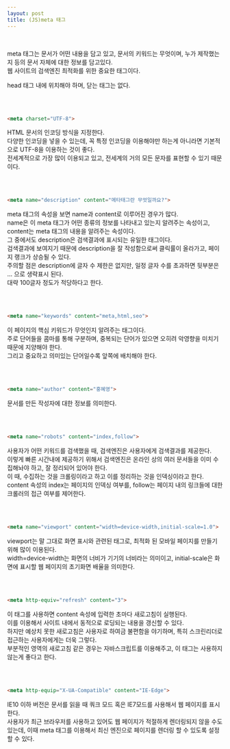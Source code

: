 ```yaml
---
layout: post
title: (JS)meta 태그
---
```

<br>

meta 태그는 문서가 어떤 내용을 담고 있고, 문서의 키워드는 무엇이며, 누가 제작했는지 등의 문서 자체에 대한 정보를 담고있다.  
웹 사이트의 검색엔진 최적화를 위한 중요한 태그이다.
<br>

head 태그 내에 위치해야 하며, 닫는 태그는 없다.


<br>
<br>


``` html
<meta charset="UTF-8">
```
HTML 문서의 인코딩 방식을 지정한다.  
다양한 인코딩을 넣을 수 있는데, 꼭 특정 인코딩을 이용해야만 하는게 아니라면 기본적으로 UTF-8을 이용하는 것이 좋다.  
전세계적으로 가장 많이 이용되고 있고, 전세계의 거의 모든 문자를 표현할 수 있기 때문이다.

<br>
<br>


``` html
<meta name="description" content="메타태그란 무엇일까요?">
```
meta 태그의 속성을 보면 name과 content로 이루어진 경우가 많다.  
name은 이 meta 태그가 어떤 종류의 정보를 나타내고 있는지 알려주는 속성이고, content는 meta 태그의 내용을 알려주는 속성이다.
<br>
그 중에서도 description은 검색결과에 표시되는 유일한 태그이다.  
검색결과에 보여지기 때문에 description을 잘 작성함으로써 클릭률이 올라가고, 페이지 랭크가 상승될 수 있다.  
주의할 점은 description에 글자 수 제한은 없지만, 일정 글자 수를 초과하면 뒷부분은 ... 으로 생략표시 된다.  
대략 100글자 정도가 적당하다고 한다.

<br>
<br>


``` html
<meta name="keywords" content="meta,html,seo">
```
이 페이지의 핵심 키워드가 무엇인지 알려주는 태그이다.  
주로 단어들을 콤마를 통해 구분하며, 중복되는 단어가 있으면 오히려 악영향을 미치기 때문에 지양해야 한다.  
그리고 중요하고 의미있는 단어일수록 앞쪽에 배치해야 한다.

<br>
<br>


``` html
<meta name="author" content="홍혜영">
```
문서를 만든 작성자에 대한 정보를 의미한다.

<br>
<br>


``` html
<meta name="robots" content="index,follow">
```
사용자가 어떤 키워드를 검색했을 때, 검색엔진은 사용자에게 검색결과를 제공한다.  
이렇게 빠른 시간내에 제공하기 위해서 검색엔진은 온라인 상의 여러 문서들을 이미 수집해놔야 하고, 잘 정리되어 있어야 한다.
<br>
이 때, 수집하는 것을 크롤링이라고 하고 이를 정리하는 것을 인덱싱이라고 한다.  
content 속성의 index는 페이지의 인덱싱 여부를, follow는 페이지 내의 링크들에 대한 크롤러의 접근 여부를 제어한다. 

<br>
<br>


``` html
<meta name="viewport" content="width=device-width,initial-scale=1.0">
```
viewport는 말 그대로 화면 표시와 관련된 태그로, 최적화 된 모바일 페이지를 만들기 위해 많이 이용된다.  
width=device-width는 화면의 너비가 기기의 너비라는 의미이고, initial-scale은 화면에 표시할 웹 페이지의 초기화면 배율을 의미한다.

<br>
<br>


``` html
<meta http-equiv="refresh" content="3">
```
이 태그를 사용하면 content 속성에 입력한 초마다 새로고침이 실행된다.  
이를 이용해서 사이트 내에서 동적으로 로딩되는 내용을 갱신할 수 있다.
<br>
하지만 예상치 못한 새로고침은 사용자로 하여금 불편함을 야기하며, 특히 스크린리더로 접근하는 사용자에게는 더욱 그렇다.  
부분적인 영역의 새로고침 같은 경우는 자바스크립트를 이용해주고, 이 태그는 사용하지 않는게 좋다고 한다. 

<br>
<br>


``` html
<meta http-equip="X-UA-Compatible" content="IE-Edge">
```
IE10 이하 버전은 문서를 읽을 때 쿼크 모드 혹은 IE7모드를 사용해서 웹 페이지를 표시한다.  
사용자가 최근 브라우저를 사용하고 있어도 웹 페이지가 적절하게 렌더링되지 않을 수도 있는데, 이때 meta 태그를 이용해서 최신 엔진으로 페이지를 렌더링 할 수 있도록 설정할 수 있다. 





<br>
